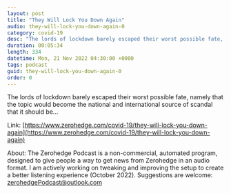 ```yaml
---
layout: post
title: "They Will Lock You Down Again"
audio: they-will-lock-you-down-again-0
category: covid-19
desc: "The lords of lockdown barely escaped their worst possible fate, namely that the topic would become the national and international source of scandal that it should be..."
duration: 00:05:34
length: 334
datetime: Mon, 21 Nov 2022 04:30:00 +0000
tags: podcast
guid: they-will-lock-you-down-again-0
order: 0
---
```

The lords of lockdown barely escaped their worst possible fate, namely that the topic would become the national and international source of scandal that it should be...

Link: [https://www.zerohedge.com/covid-19/they-will-lock-you-down-again](https://www.zerohedge.com/covid-19/they-will-lock-you-down-again)

About: The Zerohedge Podcast is a non-commercial, automated program, designed to give people a way to get news from Zerohedge in an audio format.  I am actively working on tweaking and improving the setup to create a better listening experience (October 2022).  Suggestions are welcome: [zerohedgePodcast@outlook.com](mailto:zerohedgePodcast@outlook.com)